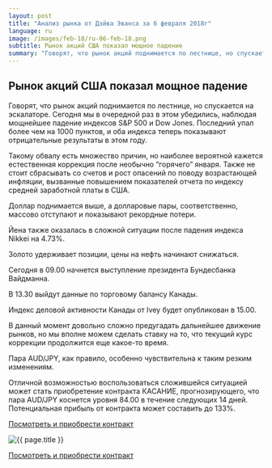 ```yaml
---
layout: post
title: "Анализ рынка от Дэйва Эванса за 6 февраля 2018г"
language: ru
image: /images/feb-18/ru-06-feb-18.png
subtitle: Рынок акций США показал мощное падение
summary: "Говорят, что рынок акций поднимается по лестнице, но спускается на эскалаторе. Сегодня мы в очередной раз в этом убедились, наблюдая мощнейшее падение индексов S&P 500 и Dow Jones"
---
```

## Рынок акций США показал мощное падение

Говорят, что рынок акций поднимается по лестнице, но спускается на эскалаторе. Сегодня мы в очередной раз в этом убедились, наблюдая мощнейшее падение индексов S&P 500 и Dow Jones. Последний упал более чем на 1000  пунктов, и оба индекса теперь показывают отрицательные результаты в этом году.

Такому обвалу есть множество причин, но наиболее вероятной кажется естественная коррекция после необычно “горячего” января. Также не стоит сбрасывать со счетов и рост опасений по поводу возрастающей инфляции, вызванные повышением показателей отчета по индексу средней заработной платы в США.

Доллар поднимается выше, а долларовые пары, соответственно, массово отступают и показывают рекордные потери.

Йена также оказалась в сложной ситуации после падения индекса Nikkei на 4.73%.

Золото удерживает позиции, цены на нефть начинают снижаться.
 
 
Сегодня в 09.00 начнется выступление президента Бундесбанка Вайдманна.

В 13.30 выйдут данные по торговому балансу Канады.

Индекс деловой активности Канады от Ivey будет опубликован в 15.00.
 
 
В данный момент довольно сложно предугадать дальнейшее движение рынков, но мы вполне можем сделать ставку на то, что текущий курс коррекции продолжится еще какое-то время.

Пара AUD/JPY, как правило, особенно чувствительна к таким резким изменениям.

Отличной возможностью воспользоваться сложившейся ситуацией может стать приобретение контракта КАСАНИЕ, прогнозирующего, что пара AUD/JPY коснется уровня 84.00 в течение следующих 14 дней. Потенциальная прибыль от контракта может составить до 133%.

<a href="http://record.binary.com/_bivVDfg8lHux76XffYA0JmNd7ZgqdRLk/1/market=forex&duration_amount=14&duration_units=d&expiry_type=duration&amount=10&amount_type=payout&underlying=frxAUDJPY&formname=touchnotouch&barrier=84&s=1&t=AGAo0wZxiuWVUSIZnKLQvZ0co5lt24DG" target="_blank">Посмотреть и приобрести контракт</a>

<img src="{{ site.url }}/images/feb-18/ru-06-feb-18.png" alt="{{ page.title }}"  title="{{ page.title }}">

<a href="%LINK%%?https://www.binary.com/d/trade.cgi?market=forex&duration_amount=14&duration_units=d&expiry_type=duration&amount=10&amount_type=payout&underlying=frxAUDJPY&formname=touchnotouch&barrier=84&s=1&t=AGAo0wZxiuWVUSIZnKLQvZ0co5lt24DG" target="_blank">Посмотреть и приобрести контракт</a>

